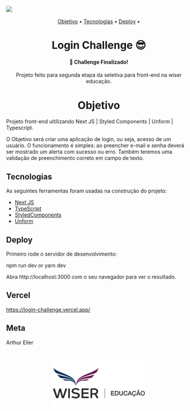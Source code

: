<img src="https://img.shields.io/static/v1?label=Next&message=Login_challenge&color=61DAFB&style=for-the-badge&logo=next"/>
<p align="center">
 <a href="#objetivo">Objetivo</a> •
 <a href="#tecnologias">Tecnologias</a> •
 <a href="#deploy">Deploy</a> •
</p>
<h1 align="center">Login Challenge 😎</h1>
<h4 align="center">
	🚀 Challenge Finalizado!
</h4>
<p align="center">Projeto feito para segunda etapa da seletiva para front-end na wiser educação.</p>


<h1 align="center">Objetivo</h1>
<p>Projeto front-end ultilizando Next JS | Styled Components | Unform | Typescript.</p>
O Objetivo será criar uma aplicação de login, ou seja, acesso de um usuário. O
funcionamento é simples: ao preencher e-mail e senha deverá ser mostrado um alerta com
sucesso ou erro. Também teremos uma validação de preenchimento correto em campo de
texto.


## Tecnologias

As seguintes ferramentas foram usadas na construção do projeto:

- [Next JS](https://nextjs.org/)
- [TypeScript](https://www.typescriptlang.org/)
- [StyledComponents](https://styled-components.com/)
- [Unform](https://unform.dev/)



## Deploy
<p> Primeiro rode o servidor de desenvolvimento: </p>
<p> npm run dev or yarn dev </p>
<p> Abra http://localhost:3000 com o seu navegador para ver o resultado. </p>

## Vercel
https://login-challenge.vercel.app/


## Meta
Arthur Eller

<h1 align="center">
  <img alt="Wiser Educação" title="Wiser Educação" src="./src/assets/logo.png" />
</h1>


